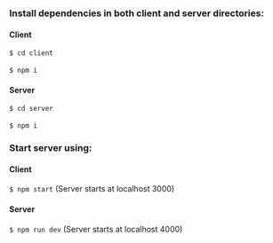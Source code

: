 ### Install dependencies in both client and server directories:

#### Client

`$ cd client` <br> <br>`$ npm i`

#### Server

`$ cd server` <br> <br>`$ npm i`

### Start server using:

#### Client

`$ npm start`
(Server starts at localhost 3000)

#### Server

`$ npm run dev`
(Server starts at localhost 4000)
